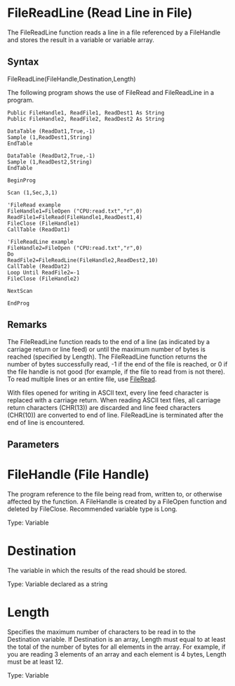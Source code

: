 # FileReadLine (Read Line in File)

The FileReadLine function reads a line in a file referenced by a FileHandle and stores the result in a variable or variable array.

## Syntax

FileReadLine(FileHandle,Destination,Length)

The following program shows the use of FileRead and FileReadLine in a program.

```
Public FileHandle1, ReadFile1, ReadDest1 As String
Public FileHandle2, ReadFile2, ReadDest2 As String

DataTable (ReadDat1,True,-1)
Sample (1,ReadDest1,String)
EndTable

DataTable (ReadDat2,True,-1)
Sample (1,ReadDest2,String)
EndTable

BeginProg

Scan (1,Sec,3,1)

'FileRead example
FileHandle1=FileOpen ("CPU:read.txt","r",0)
ReadFile1=FileRead(FileHandle1,ReadDest1,4)
FileClose (FileHandle1)
CallTable (ReadDat1)

'FileReadLine example
FileHandle2=FileOpen ("CPU:read.txt","r",0)
Do
ReadFile2=FileReadLine(FileHandle2,ReadDest2,10)
CallTable (ReadDat2)
Loop Until ReadFile2=-1
FileClose (FileHandle2)

NextScan

EndProg
```

## Remarks

The FileReadLine function reads to the end of a line (as indicated by a carriage return or line feed) or until the maximum number of bytes is reached (specified by Length). The FileReadLine function returns the number of bytes successfully read, -1 if the end of the file is reached, or 0 if the file handle is not good (for example, if the file to read from is not there). To read multiple lines or an entire file, use [FileRead](fileread.md).

With files opened for writing in ASCII text, every line feed character is replaced with a carriage return. When reading ASCII text files, all carriage return characters (CHR(13)) are discarded and line feed characters (CHR(10)) are converted to end of line. FileReadLine is terminated after the end of line is encountered.

## Parameters

# FileHandle (File Handle)

The program reference to the file being read from, written to, or otherwise affected by the function. A FileHandle is created by a FileOpen function and deleted by FileClose. Recommended variable type is Long.

Type: Variable

# Destination

The variable in which the results of the read should be stored.

Type: Variable declared as a string

# Length

Specifies the maximum number of characters to be read in to the Destination variable. If Destination is an array, Length must equal to at least the total of the number of bytes for all elements in the array. For example, if you are reading 3 elements of an array and each element is 4 bytes, Length must be at least 12.

Type: Variable

